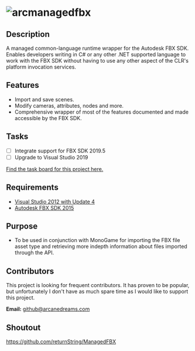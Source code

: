 ![arcmanagedfbx](http://i.imgur.com/br4KwNr.png)
====
## Description
A managed common-language runtime wrapper for the Autodesk FBX SDK. Enables developers writing in C# or any other .NET supported language to work with the FBX SDK without having to use any other aspect of the CLR's platform invocation services.

## Features
* Import and save scenes.
* Modify cameras, attributes, nodes and more.
* Comprehensive wrapper of most of the features documented and made accessible by the FBX SDK.

## Tasks
- [ ] Integrate support for FBX SDK 2019.5
- [ ] Upgrade to Visual Studio 2019

[Find the task board for this project here.](https://tasks.arcanedreams.tech/b/sCLrKtyEMB3cZbdAd/arcanemanagedfbx)

## Requirements
* [Visual Studio 2012 with Update 4](http://www.microsoft.com/en-gb/download/details.aspx?id=39305)
* [Autodesk FBX SDK 2015](http://usa.autodesk.com/adsk/servlet/pc/item?siteID=123112&id=10775847)

## Purpose
* To be used in conjunction with MonoGame for importing the FBX file asset type and retrieving more indepth information about files imported through the API.

## Contributors
This project is looking for frequent contributors. It has proven to be popular, but unfortunately I don't have as much spare time as I would like to support this project.

**Email:** [github@arcanedreams.com](mailto:github@arcanedreams.com)

## Shoutout
https://github.com/returnString/ManagedFBX
